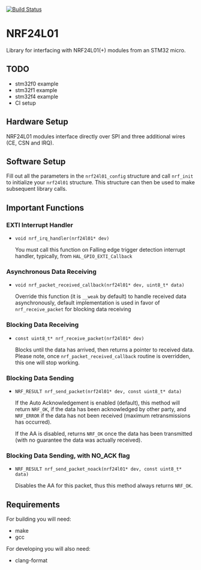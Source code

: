 [![Build Status](https://travis-ci.org/petoknm/NRF24L01.svg?branch=master)](https://travis-ci.org/petoknm/NRF24L01)

# NRF24L01
Library for interfacing with NRF24L01(+) modules from an STM32 micro.

## TODO
 - stm32f0 example
 - stm32f1 example
 - stm32f4 example
 - CI setup

## Hardware Setup
NRF24L01 modules interface directly over SPI and three additional wires (CE, CSN and IRQ).

## Software Setup
Fill out all the parameters in the `nrf24l01_config` structure and call
`nrf_init` to initialize your `nrf24l01` structure. This structure can then be
used to make subsequent library calls.

## Important Functions

### EXTI Interrupt Handler
* `void nrf_irq_handler(nrf24l01* dev)`

  You must call this function on Falling edge trigger detection interrupt handler, typically, from `HAL_GPIO_EXTI_Callback`

### Asynchronous Data Receiving
* `void nrf_packet_received_callback(nrf24l01* dev, uint8_t* data)`

  Override this function (it is `__weak` by default) to handle received data asynchronously,
default implementation is used in favor of `nrf_receive_packet` for blocking data receiving

### Blocking Data Receiving
* `const uint8_t* nrf_receive_packet(nrf24l01* dev)`

  Blocks until the data has arrived, then returns a pointer to received data. Please note, once `nrf_packet_received_callback` routine is overridden, this one will stop working.

### Blocking Data Sending
* `NRF_RESULT nrf_send_packet(nrf24l01* dev, const uint8_t* data)`

  If the Auto Acknowledgement is enabled (default), this method will return `NRF_OK`, if the data has been acknowledged by other party, and `NRF_ERROR` if the data has not been received (maximum retransmissions has occurred).

  If the AA is disabled, returns `NRF_OK` once the data has been transmitted (with no guarantee the data was actually received).

### Blocking Data Sending, with NO_ACK flag
* `NRF_RESULT nrf_send_packet_noack(nrf24l01* dev, const uint8_t* data)`

  Disables the AA for this packet, thus this method always returns `NRF_OK`.

## Requirements
For building you will need:
 - make
 - gcc

For developing you will also need:
 - clang-format
